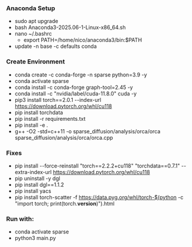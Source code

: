 ### Anaconda Setup
+ sudo apt upgrade
+ bash Anaconda3-2025.06-1-Linux-x86_64.sh
+ nano ~/.bashrc
    + export PATH=/home/nico/anaconda3/bin:$PATH
+ update -n base -c defaults conda

### Create Environment
+ conda create -c conda-forge -n sparse python=3.9 -y
+ conda activate sparse
+ conda install -c conda-forge graph-tool=2.45 -y
+ conda install -c "nvidia/label/cuda-11.8.0" cuda -y
+ pip3 install torch==2.0.1 --index-url https://download.pytorch.org/whl/cu118
+ pip install torchdata
+ pip install -r requirements.txt
+ pip install -e .
+ g++ -O2 -std=c++11 -o sparse_diffusion/analysis/orca/orca sparse_diffusion/analysis/orca/orca.cpp

### Fixes
+ pip install --force-reinstall "torch==2.2.2+cu118" "torchdata==0.7.1" --extra-index-url https://download.pytorch.org/whl/cu118
+ pip uninstall -y dgl
+ pip install dgl==1.1.2
+ pip install yacs
+ pip install torch-scatter -f https://data.pyg.org/whl/torch-$(python -c "import torch; print(torch.__version__)").html

### Run with:
+ conda activate sparse
+ python3 main.py
